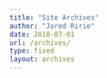 ```yaml
---
title: "Site Archives"
author: "Jared Ririe"
date: 2018-07-01
url: /archives/
type: fixed
layout: archives
---
```

